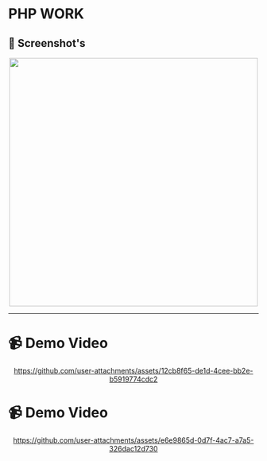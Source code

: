 # PHP WORK


## 📸 Screenshot's

<div align="center">
   <img src="https://github.com/user-attachments/assets/3374eac7-e29c-4d4e-82bb-79d209bdd786" height="500">
</div>

---

# 📹 Demo Video

<div align="center">


https://github.com/user-attachments/assets/12cb8f65-de1d-4cee-bb2e-b5919774cdc2



</div>

# 📹 Demo Video

<div align="center">


https://github.com/user-attachments/assets/e6e9865d-0d7f-4ac7-a7a5-326dac12d730



</div>



